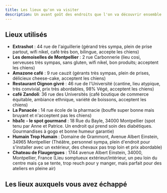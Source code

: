 ```yaml
---
title: Les lieux qu'on va visiter
description: Un avant goût des endroits que l'on va découvrir ensemble.
---
```


## Lieux utilisés 
- **Extrashot** : 44 rue de l'aiguillerie (gérand très sympa, plein de prise partout, wifi nikel, café très bon, bilingue, accepte les chiens)  
- **Les demoiselles de Montpellier** : 2 rue Carbonnerie (lieu cosi, serveuses très sympas, sans gluten, wifi nikel, bon produits; acceptent les chiens)  
- **Amazone café** : 9 rue cauzit (gérants très sympas, plein de prises, délicieux cheese-cake, acceptent les chiens)
- **Restaurant Oignon givré** : 46 rue de l'Université (cantine, lieu atypique, très convivial, prix très abordables, 98% Végé, acceptent les chiens)
- **café Zandoli**: 36 rue des Universités (café boutique de commerce équitable, ambiance ethnique, variété de boissons, acceptent les chiens) 
- **La Panacée** : 14 rue école de la pharmacie (bouffe super bonne mais bruyant et n'acceptent pas les chiens)
- **hba1c - le spot gourmand** : 18 Rue du Bayle, 34000 Montpellier (spot tenu par Anne et Patrice. Un endroit qui prend soin des diabétiques. Gourmandises à gogo et bonne humeur garantie)
- **Humain Trop Humain** : Domaine de Grammont, Avenue Albert Einstein, 34965 Montpellier (Théâtre, personnel sympa, plein d'endroit pour s'installer avec un extérieur, des chevaux pas trop loin et prix abordable)
- **Chateau de Flaugergues** : 1744 avenue Albert Einstein, 34000, Montpellier, France (Lieu somptueux extérieur/intérieur, un peu loin du centre mais ça se tente, trop reuch pour y manger, mais parfait pour des ateliers en pleine air)


## Les lieux auxquels vous avez échappé

